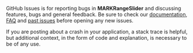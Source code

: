 GitHub Issues is for reporting bugs in **MARKRangeSlider** and discussing features, bugs and general feedback. Be sure to check our [documentation](http://cocoadocs.org/docsets/MARKRangeSlider), [FAQ](https://github.com/markvaldy/MARKRangeSlider/wiki/FAQ) and [past issues](https://github.com/markvaldy/MARKRangeSlider/issues?state=closed) before opening any new issues.

If you are posting about a crash in your application, a stack trace is helpful, but additional context, in the form of code and explanation, is necessary to be of any use.
